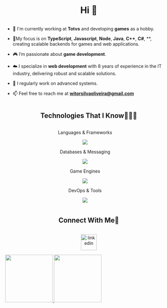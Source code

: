 <!--h1 without bottom border-->
<div id="user-content-toc">
  <ul align="center">
    <summary><h1 style="display: inline-block">Hi 👋</summary>
  </ul>
</div>

<!--Intro start-->
- 🔭 I'm currently working at **Totvs** and developing **games** as a hobby.

- 🌱My focus is on **TypeScript**, **Javascript**, **Node**,  **Java**, **C++**, **C#**, **, creating scalable backends for games and web applications.
  
- 🎮 I’m passionate about **game development**.

- ☁️ I specialize in **web development** with 8 years of experience in the IT industry, delivering robust and scalable solutions.

- 📝 I regularly work on advanced systems.

- 📫 Feel free to reach me at **witorsilvaoliveira@gmail.com**
<!--Intro end-->

<!--h1 without bottom border-->
<div id="user-content-toc">
  <ul align="center">
    <summary><h2 style="display: inline-block">Technologies That I Know👨🏻‍💻</h2></summary>
  </ul>
</div>

<!--tech stack icons-->
<p align="center">Languages & Frameworks</p>
<p align="center">
  <a href="https://skillicons.dev">
    <img src="https://skillicons.dev/icons?i=cpp,cs,ts,js,nodejs,nestjs,pinia,html,css,tailwind,firebase,vite,vitest,regex" />
  </a>
</p>
<p align="center">Databases & Messaging</p>
<p align="center">
  <a href="https://skillicons.dev">
    <img src="https://skillicons.dev/icons?i=redis,elasticsearch,mongodb,mysql,postgres,rabbitmq" />
  </a>
</p>
<p align="center">Game Engines</p>
<p align="center">
  <a href="https://skillicons.dev">
    <img src="https://skillicons.dev/icons?i=unreal" />
  </a>
</p>
<p align="center">DevOps & Tools</p>
<p align="center">
  <a href="https://skillicons.dev">
    <img src="https://skillicons.dev/icons?i=docker,kubernetes,git,linux,github,nginx,cloudflare" />
  </a>
</p>

<!-- Connect with me -->
<!--h2 without bottom border-->
<div id="user-content-toc">
  <ul align="center">
    <summary><h2 style="display: inline-block">Connect With Me🤝</h2></summary>

<a href="https://www.linkedin.com/in/witorsilva/" target="blank"><img align="center" src="https://user-images.githubusercontent.com/88904952/234979284-68c11d7f-1acc-4f0c-ac78-044e1037d7b0.png" alt="linkedin" height="50" width="50" /></a>
</p>

  </ul>
</div>


<div>
  <a href="https://github.com/owitor">
    <img height="150em" src="https://github-readme-stats.vercel.app/api?username=owitor&theme=github_dark&show_icons=true&include_all_commits=true&count_private=true&locale=pt-br"/>
  <img height="150em" src="https://github-readme-stats.vercel.app/api/top-langs/?username=owitor&layout=compact&theme=github_dark&locale=pt-br"/>
  </a>
</div>
